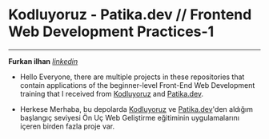 # Kodluyoruz - Patika.dev // Frontend Web Development Practices-1
___
  **Furkan ilhan**               *[linkedin](https://www.linkedin.com/in/furkan-ilhan-/)*

 
 - Hello Everyone, there are multiple projects in these repositories that contain applications of the beginner-level Front-End Web Development training that I received from [Kodluyoruz](https://courses.kodluyoruz.org/) and [Patika.dev](https://www.patika.dev/tr).

 - Herkese Merhaba, bu depolarda [Kodluyoruz](https://courses.kodluyoruz.org/)  ve [Patika.dev](https://www.patika.dev/tr)'den aldığım başlangıç seviyesi Ön Uç Web Geliştirme eğitiminin uygulamalarını içeren birden fazla proje var. 

